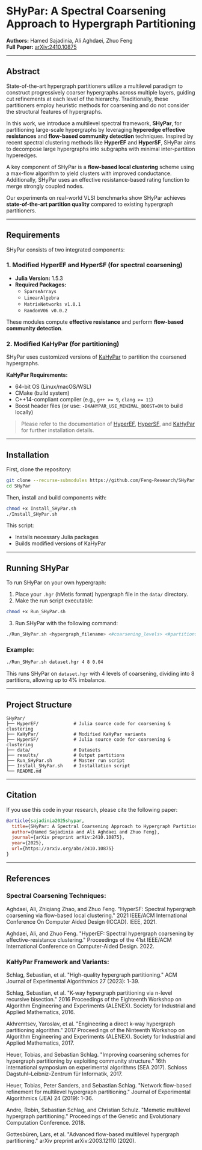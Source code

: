 # SHyPar: A Spectral Coarsening Approach to Hypergraph Partitioning

**Authors:** Hamed Sajadinia, Ali Aghdaei, Zhuo Feng  
**Full Paper:** [arXiv:2410.10875](https://arxiv.org/abs/2410.10875)

---

## Abstract

State-of-the-art hypergraph partitioners utilize a multilevel paradigm to construct progressively coarser hypergraphs across multiple layers, guiding cut refinements at each level of the hierarchy. Traditionally, these partitioners employ heuristic methods for coarsening and do not consider the structural features of hypergraphs.  

In this work, we introduce a multilevel spectral framework, **SHyPar**, for partitioning large-scale hypergraphs by leveraging **hyperedge effective resistances** and **flow-based community detection** techniques. Inspired by recent spectral clustering methods like **HyperEF** and **HyperSF**, SHyPar aims to decompose large hypergraphs into subgraphs with minimal inter-partition hyperedges.  

A key component of SHyPar is a **flow-based local clustering** scheme using a max-flow algorithm to yield clusters with improved conductance. Additionally, SHyPar uses an effective resistance-based rating function to merge strongly coupled nodes.  

Our experiments on real-world VLSI benchmarks show SHyPar achieves **state-of-the-art partition quality** compared to existing hypergraph partitioners.

---

## Requirements

SHyPar consists of two integrated components:

### 1. Modified HyperEF and HyperSF (for spectral coarsening)

- **Julia Version:** 1.5.3  
- **Required Packages:**
  - `SparseArrays`
  - `LinearAlgebra`
  - `MatrixNetworks v1.0.1`
  - `RandomV06 v0.0.2`

These modules compute **effective resistance** and perform **flow-based community detection**.

### 2. Modified KaHyPar (for partitioning)

SHyPar uses customized versions of [KaHyPar](https://github.com/kahypar/kahypar) to partition the coarsened hypergraphs.

**KaHyPar Requirements:**

- 64-bit OS (Linux/macOS/WSL)
- CMake (build system)
- C++14-compliant compiler (e.g., `g++ >= 9`, `clang >= 11`)
- Boost header files (or use: `-DKAHYPAR_USE_MINIMAL_BOOST=ON` to build locally)

> Please refer to the documentation of [HyperEF](https://github.com/Feng-Research/HyperEF), [HyperSF](https://github.com/Feng-Research/HyperSF), and [KaHyPar](https://github.com/kahypar/kahypar) for further installation details.

---

## Installation

First, clone the repository:

```bash
git clone --recurse-submodules https://github.com/Feng-Research/SHyPar.git
cd SHyPar
```

Then, install and build components with:

```bash
chmod +x Install_SHyPar.sh
./Install_SHyPar.sh
```

This script:
- Installs necessary Julia packages
- Builds modified versions of KaHyPar

---

## Running SHyPar

To run SHyPar on your own hypergraph:

1. Place your `.hgr` (hMetis format) hypergraph file in the `data/` directory.
2. Make the run script executable:

```bash
chmod +x Run_SHyPar.sh
```

3. Run SHyPar with the following command:

```bash
./Run_SHyPar.sh <hypergraph_filename> <#coarsening_levels> <#partitions> <imbalance>
```

### Example:

```bash
./Run_SHyPar.sh dataset.hgr 4 8 0.04
```

This runs SHyPar on `dataset.hgr` with 4 levels of coarsening, dividing into 8 partitions, allowing up to 4% imbalance.

---

## Project Structure

```
SHyPar/
├── HyperEF/             # Julia source code for coarsening & clustering 
├── KaHyPar/             # Modified KaHyPar variants 
├── HyperSF/             # Julia source code for coarsening & clustering 
├── data/                # Datasets
├── results/             # Output partitions 
├── Run_SHyPar.sh        # Master run script
├── Install_SHyPar.sh    # Installation script 
└── README.md
```

---

## Citation

If you use this code in your research, please cite the following paper:

```bibtex
@article{sajadinia2025shypar,
  title={SHyPar: A Spectral Coarsening Approach to Hypergraph Partitioning},
  author={Hamed Sajadinia and Ali Aghdaei and Zhuo Feng},
  journal={arXiv preprint arXiv:2410.10875},
  year={2025},
  url={https://arxiv.org/abs/2410.10875}
}
```

---

## References

### Spectral Coarsening Techniques:

Aghdaei, Ali, Zhiqiang Zhao, and Zhuo Feng. "HyperSF: Spectral hypergraph coarsening via flow-based local clustering." 2021 IEEE/ACM International Conference On Computer Aided Design (ICCAD). IEEE, 2021.

Aghdaei, Ali, and Zhuo Feng. "HyperEF: Spectral hypergraph coarsening by effective-resistance clustering." Proceedings of the 41st IEEE/ACM International Conference on Computer-Aided Design. 2022.

### KaHyPar Framework and Variants:

Schlag, Sebastian, et al. "High-quality hypergraph partitioning." ACM Journal of Experimental Algorithmics 27 (2023): 1-39.

Schlag, Sebastian, et al. "K-way hypergraph partitioning via n-level recursive bisection." 2016 Proceedings of the Eighteenth Workshop on Algorithm Engineering and Experiments (ALENEX). Society for Industrial and Applied Mathematics, 2016.

Akhremtsev, Yaroslav, et al. "Engineering a direct k-way hypergraph partitioning algorithm." 2017 Proceedings of the Ninteenth Workshop on Algorithm Engineering and Experiments (ALENEX). Society for Industrial and Applied Mathematics, 2017.

Heuer, Tobias, and Sebastian Schlag. "Improving coarsening schemes for hypergraph partitioning by exploiting community structure." 16th international symposium on experimental algorithms (SEA 2017). Schloss Dagstuhl–Leibniz-Zentrum für Informatik, 2017.

Heuer, Tobias, Peter Sanders, and Sebastian Schlag. "Network flow-based refinement for multilevel hypergraph partitioning." Journal of Experimental Algorithmics (JEA) 24 (2019): 1-36.

Andre, Robin, Sebastian Schlag, and Christian Schulz. "Memetic multilevel hypergraph partitioning." Proceedings of the Genetic and Evolutionary Computation Conference. 2018.

Gottesbüren, Lars, et al. "Advanced flow-based multilevel hypergraph partitioning." arXiv preprint arXiv:2003.12110 (2020).
